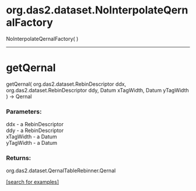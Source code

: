 # org.das2.dataset.NoInterpolateQernalFactory
NoInterpolateQernalFactory( )


***
<a name="getQernal"></a>
# getQernal
getQernal( org.das2.dataset.RebinDescriptor ddx, org.das2.dataset.RebinDescriptor ddy, Datum xTagWidth, Datum yTagWidth ) &rarr; Qernal



### Parameters:
ddx - a RebinDescriptor
<br>ddy - a RebinDescriptor
<br>xTagWidth - a Datum
<br>yTagWidth - a Datum

### Returns:
org.das2.dataset.QernalTableRebinner.Qernal


<a href="https://github.com/autoplot/dev/search?q=getQernal&unscoped_q=getQernal">[search for examples]</a>

